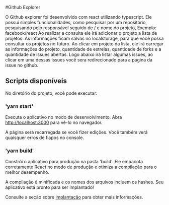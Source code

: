 #Github Explorer

O Github explorer foi desenvolvido com react utilizando typescript.
Ele possui simples funcionalidades, como pesquisar por um repositório, pesquisando pelo responsável seguido de / e nome do projeto,
Exemplo: facebook/react
Ao realizar a consulta ele irá adicionar o projeto a lista de projetos. As informações ficam salvas no localstorage, para que você possa
consultar os projetos no futuro. Ao clicar em projeto da lista, ele irá carregar as informações do projeto, quantidade de estrelas,
quantidade de forks e a quantidade de issues abertas.
Logo abaixo irá listar algumas issues, ao clicar em uma dessas issues você sera redirecionado para a pagina da issue no github.

## Scripts disponíveis

No diretório do projeto, você pode executar:

### 'yarn start'

Executa o aplicativo no modo de desenvolvimento.
Abra [http://localhost:3000](http://localhost:3000) para vê-lo no navegador.

A página será recarregada se você fizer edições.
Você também verá quaisquer erros de fiapos no console.

### 'yarn build'

Constrói o aplicativo para produção na pasta 'build'.
Ele empacota corretamente React no modo de produção e otimiza a compilação para o melhor desempenho.

A compilação é minificada e os nomes dos arquivos incluem os hashes.
Seu aplicativo está pronto para ser implantado!

Consulte a seção sobre [implantação](https://facebook.github.io/create-react-app/docs/deployment) para obter mais informações.
